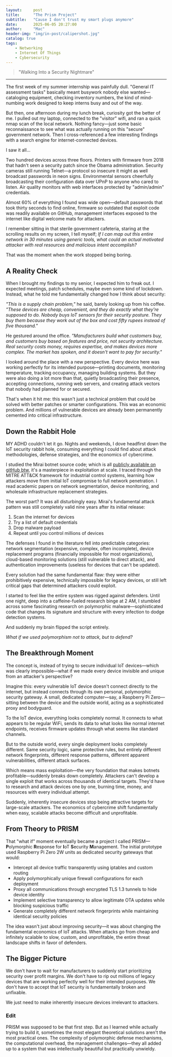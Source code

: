 ```yaml
---
layout:     post
title:      "The Prism Project"
subtitle:   "Cause I don't trust my smart plugs anymore"
date:       2025-06-05 20:27:00
author:     "Mac"
header-img: "img/in-post/calipershot.jpg"
catalog: true
tags:
    - Networking
    - Internet Of Things
    - Cybersecurity
---
```


> "Walking Into a Security Nightmare"

---

The first week of my summer internship was painfully dull. "General IT assessment tasks" basically meant busywork nobody else wanted—cataloging equipment, checking inventory numbers, the kind of mind-numbing work designed to keep interns busy and out of the way.

But then, one afternoon during my lunch break, curiosity got the better of me. I pulled out my laptop, connected to the "visitor" wifi, and ran a quick nmap scan of the local network. Nothing fancy—just some basic reconnaissance to see what was actually running on this "secure" government network. Then I cross-referenced a few interesting findings with a search engine for internet-connected devices.

I saw it all...

Two hundred devices across three floors. Printers with firmware from 2018 that hadn't seen a security patch since the Obama administration. Security cameras still running Telnet—a protocol so insecure it might as well broadcast passwords in neon signs. Environmental sensors cheerfully broadcasting their configuration data over UPnP to anyone who cared to listen. Air quality monitors with web interfaces protected by "admin/admin" credentials.

Almost 60% of everything I found was wide open—default passwords that took thirty seconds to find online, firmware so outdated that exploit code was readily available on GitHub, management interfaces exposed to the internet like digital welcome mats for attackers.

I remember sitting in that sterile government cafeteria, staring at the scrolling results on my screen, I tell myself; *If I can map out this entire network in 30 minutes using generic tools, what could an actual motivated attacker with real resources and malicious intent accomplish?*

That was the moment when the work stopped being boring.

## **A Reality Check**

When I brought my findings to my senior, I expected him to freak out. I expected meetings, patch schedules, maybe even some kind of lockdown. Instead, what he told me fundamentally changed how I think about security:

*"This is a supply chain problem,"* he said, barely looking up from his coffee. *"These devices are cheap, convenient, and they do exactly what they're supposed to do. Nobody buys IoT sensors for their security posture. They buy them because they work out of the box and cost fifty rupees instead of five thousand."*

He gestured around the office. *"Manufacturers build what customers buy, and customers buy based on features and price, not security architecture. Real security costs money, requires expertise, and makes devices more complex. The market has spoken, and it doesn't want to pay for security."*

I looked around the place with a new perspective. Every device here was working perfectly for its intended purpose—printing documents, monitoring temperature, tracking occupancy, managing building systems. But they were also doing a lot more than that, quietly broadcasting their presence, accepting connections, running web servers, and creating attack vectors that nobody had planned for or secured.

That's when it hit me: this wasn't just a technical problem that could be solved with better patches or smarter configurations. This was an economic problem. And millions of vulnerable devices are already been permanently cemented into critical infrastructure.

## **Down the Rabbit Hole**

MY ADHD couldn't let it go. Nights and weekends, I dove headfirst down the IoT security rabbit hole, consuming everything I could find about attack methodologies, defense strategies, and the economics of cybercrime.

I studied the Mirai botnet source code; which is all [publicly available on gitHub btw](https://github.com/0x27/linux.mirai), it's a masterpiece in exploitation at scale. I traced through the MITRE ATT&CK framework for industrial control systems, learning how attackers move from initial IoT compromise to full network penetration. I read academic papers on network segmentation, device monitoring, and wholesale infrastructure replacement strategies.

The worst part? It was all disturbingly easy. Mirai's fundamental attack pattern was still completely valid nine years after its initial release:

1. Scan the internet for devices
2. Try a list of default credentials
3. Drop malware payload
4. Repeat until you control millions of devices

The defenses I found in the literature fell into predictable categories: network segmentation (expensive, complex, often incomplete), device replacement programs (financially impossible for most organizations), cloud-based monitoring solutions (still vulnerable to direct attack), and authentication improvements (useless for devices that can't be updated).

Every solution had the same fundamental flaw: they were either prohibitively expensive, technically impossible for legacy devices, or still left critical gaps that determined attackers could exploit.

I started to feel like the entire system was rigged against defenders. Until one night, deep into a caffeine-fueled research binge at 2 AM, I stumbled across some fascinating research on polymorphic malware—sophisticated code that changes its signature and structure with every infection to dodge detection systems.

And suddenly my brain flipped the script entirely.

*What if we used polymorphism not to attack, but to defend?*

## **The Breakthrough Moment**

The concept is, instead of trying to secure individual IoT devices—which was clearly impossible—what if we made every device invisible and unique from an attacker's perspective?

Imagine this: every vulnerable IoT device doesn't connect directly to the internet, but instead connects through its own personal, polymorphic security gateway. A small, dedicated computer—say, a Raspberry Pi Zero—sitting between the device and the outside world, acting as a sophisticated proxy and bodyguard.

To the IoT device, everything looks completely normal. It connects to what appears to be regular WiFi, sends its data to what looks like normal internet endpoints, receives firmware updates through what seems like standard channels.

But to the outside world, every single deployment looks completely different. Same security logic, same protective rules, but entirely different network fingerprints, different response patterns, different apparent vulnerabilities, different attack surfaces.

Which means mass exploitation—the very foundation that makes botnets profitable—suddenly breaks down completely. Attackers can't develop a single exploit that works across thousands of identical targets. They'd have to research and attack devices one by one, burning time, money, and resources with every individual attempt.

Suddenly, inherently insecure devices stop being attractive targets for large-scale attackers. The economics of cybercrime shift fundamentally when easy, scalable attacks become difficult and unprofitable.

## **From Theory to PRISM**

That "what if" moment eventually became a project I called PRISM—**P**olymorphic **R**esponse for **I**oT **S**ecurity **M**anagement. The initial prototype used Raspberry Pi Zero 2W units as dedicated security gateways that would:

- Intercept all device traffic transparently using iptables and custom routing
- Apply polymorphically unique firewall configurations for each deployment
- Proxy all communications through encrypted TLS 1.3 tunnels to hide device identity
- Implement selective transparency to allow legitimate OTA updates while blocking suspicious traffic
- Generate completely different network fingerprints while maintaining identical security policies

The idea wasn't just about improving security—it was about changing the fundamental economics of IoT attacks. When attacks go from cheap and infinitely scalable to slow, custom, and unprofitable, the entire threat landscape shifts in favor of defenders.

## **The Bigger Picture**
We don't have to wait for manufacturers to suddenly start prioritizing security over profit margins. We don't have to rip out millions of legacy devices that are working perfectly well for their intended purposes. We don't have to accept that IoT security is fundamentally broken and unfixable.

We just need to make inherently insecure devices irrelevant to attackers.

### **Edit**
PRISM was supposed to be that first step. But as I learned while actually trying to build it, sometimes the most elegant theoretical solutions aren't the most practical ones. The complexity of polymorphic defense mechanisms, the computational overhead, the management challenges—they all added up to a system that was intellectually beautiful but practically unwieldy.